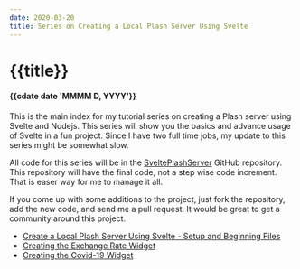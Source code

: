 ```yaml
---
date: 2020-03-20
title: Series on Creating a Local Plash Server Using Svelte
---
```


# {{title}}

#### {{cdate date 'MMMM D, YYYY'}}

This is the main index for my tutorial series on creating a Plash server using
Svelte and Nodejs. This series will show you the basics and advance usage of
Svelte in a fun project. Since I have two full time jobs, my update to this
series might be somewhat slow.

All code for this series will be in the [SveltePlashServer](https://github.com/raguay/SveltePlashServer)
GitHub repository. This repository will have the final code, not a step wise code
increment. That is easer way for me to manage it all.

If you come up with some additions to the project, just fork the repository, 
add the new code, and send me a pull request. It would be great to get a 
community around this project.

- [Create a Local Plash Server Using Svelte - Setup and Beginning Files](/#/tutorials/plashserver/plashserversetup)
- [Creating the Exchange Rate Widget](/#/tutorials/plashserver/exchangewidget)
- [Creating the Covid-19 Widget](/#/tutorials/plashserver/covid19widget)

